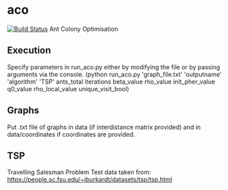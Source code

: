 # aco
[![Build Status](https://travis-ci.org/Haydnspass/aco.svg?branch=master)](https://travis-ci.org/Haydnspass/aco)
Ant Colony Optimisation

## Execution
Specify parameters in run_aco.py either by modifying the file or by passing arguments via the console.
(python run_aco.py 'graph_file.txt' 'outputname' 'algorithm' 'TSP' ants_total iterations beta_value rho_value init_pher_value q0_value rho_local_value unique_visit_bool)

## Graphs
Put .txt file of graphs in data (if interdistance matrix provided) and in data/coordinates if
coordinates are provided.

## TSP
Travelling Salesman Problem
Test data taken from: https://people.sc.fsu.edu/~jburkardt/datasets/tsp/tsp.html

